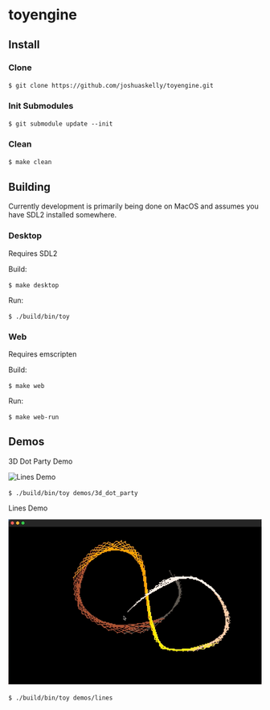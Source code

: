 # toyengine

## Install

###  Clone

`$ git clone https://github.com/joshuaskelly/toyengine.git`

### Init Submodules

`$ git submodule update --init`

### Clean

`$ make clean`

## Building

Currently development is primarily being done on MacOS and assumes you have SDL2 installed somewhere.

### Desktop

Requires SDL2

Build:

`$ make desktop`

Run:

`$ ./build/bin/toy`

### Web

Requires emscripten

Build:

`$ make web`

Run:

`$ make web-run`

## Demos

3D Dot Party Demo

![Lines Demo](.media/3d-dot-party.gif)

`$ ./build/bin/toy demos/3d_dot_party`

Lines Demo

![Lines Demo](.media/lines-demo.gif)

`$ ./build/bin/toy demos/lines`